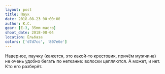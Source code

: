 ```yaml
---
layout: post
title: Паук
date: 2018-08-23 00:00:00
author: К.С.
gear: [E-3, 35mm macro]
shoot_date: 2018-08-04
location: Ёльбаза
colors: ['d7d7cc', '807e6e']
---
```

Наверное, паучку (кажется, это какой-то крестовик, причём мужчина) не очень удобно бегать по нетканке: волоски цепляются. А может, и нет. Кто его разберёт.
